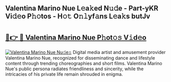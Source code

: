 ## Valentina Marino Nue L𝚎a𝚔ed N𝚞𝚍e - Part-yKR Vi𝚍𝚎o P𝚑𝚘tos - H𝚘𝚝 O𝚗𝚕yf𝚊ns L𝚎a𝚔s butJv

# <h2><a href="http://kf9lro5.oniu.top/?m=Valentina+Marino+Nue">🔗👉 🔴 Valentina Marino Nue P𝚑ot𝚘𝚜 V𝚒d𝚎o</a></h2>

[![Valentina Marino Nue Nu𝚍e𝚜](https://i.imgur.com/0qMVB7G.gif)](http://kf9lro5.oniu.top/?m=Valentina+Marino+Nue)
Digital media artist and amusement provider Valentina Marino Nue, recognized for disseminating dance and lifestyle content through trending choreographies and short films. Valentina Marino Nue's public persona radiates friendliness and sincerity, while the intricacies of his private life remain shrouded in enigma.  
